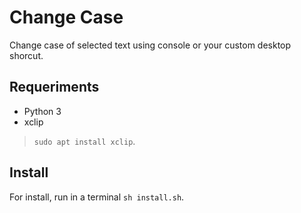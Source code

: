 # Change Case

Change case of selected text using console or your custom desktop shorcut.

## Requeriments

- Python 3
- xclip
> ```sudo apt install xclip```.

## Install
For install, run in a terminal ```sh install.sh```.
